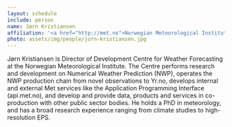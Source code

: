 ```yaml
---
layout: schedule
include: person
name: Jørn Kristiansen
affiliation: '<a href="http://met.no">Norwegian Meteorological Institute</a>'
photo: assets/img/people/jorn-kristiansen.jpg
---
```


Jørn Kristiansen is Director of Development Centre for Weather Forecasting at
the Norwegian Meteorological Institute. The Centre performs research and
development on Numerical Weather Prediction (NWP), operates the NWP production
chain from novel observations to Yr.no, develops internal and external Met
services like the Application Programming Interface (api.met.no), and develop
and provide data, products and services in co-production with other public
sector bodies. He holds a PhD in meteorology, and has a broad research
experience ranging from climate studies to high-resolution EPS.
